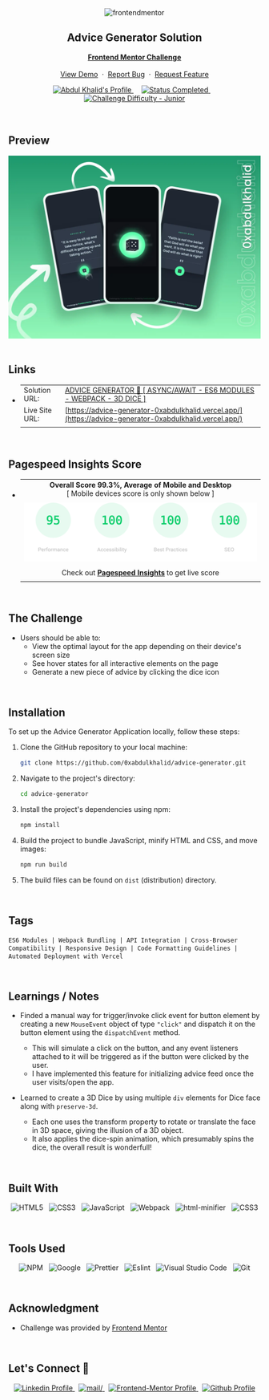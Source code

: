 <div align="center">

  <img src="https://www.frontendmentor.io/static/images/logo-mobile.svg" alt="frontendmentor" width="80">

  <h2 align="center">Advice Generator Solution</h2>
  <p align="center">
    <a href="https://www.frontendmentor.io/challenges/advice-generator-app-QdUG-13db"><strong>Frontend Mentor Challenge</strong></a>
    <br />
    <br />
    <a href="https://advice-generator-0xabdulkhalid.vercel.app/">View Demo</a>
    &nbsp;·&nbsp;
    <a href="https://github.com/0xabdulkhalid/advice-generator/issues">Report Bug</a>
    &nbsp;·&nbsp;
    <a href="https://github.com/0xabdulkhalid/advice-generator/issues">Request Feature</a>
  </p>
</div>

<!-- Badges -->
<div align="center">
  <!-- Profiles -->
  <a href="https://www.frontendmentor.io/profile/0xabdulkhalid">
    <img src="https://img.shields.io/badge/Profile-0xAbdulKhalid-fefefe?style=for-the-badge&logo=frontendmentor" alt="Abdul Khalid's Profile">
  </a> &nbsp;&nbsp;&nbsp;

  <!-- Status -->
  <a href="#">
    <img src="https://img.shields.io/badge/Status-Completed-00CE80?style=for-the-badge" alt="Status Completed">
  </a> &nbsp;&nbsp;&nbsp;

  <!-- Difficulty -->
  <a href="https://www.frontendmentor.io/challenges?difficulties=1"  >
    <img src="https://img.shields.io/badge/Difficulty-Junior-AAC745?style=for-the-badge&logo=frontendmentor" alt="Challenge Difficulty - Junior">
  </a>

</div>
<br />
<br />

## Preview

<div align='center'>
<img src='./design/cover.webp' alt='Project cover image'>
</div>

<br>


## Links

- |||
  | :----- | :----- |
  | Solution URL: | [ADVICE GENERATOR 🎯 [ ASYNC/AWAIT - ES6 MODULES - WEBPACK - 3D DICE ]](https://www.frontendmentor.io/solutions/advice-generator-asyncawait-es6-modules-webpack-3d-dice-kW5sm9EPZa) |
  | Live Site URL: | [https://advice-generator-0xabdulkhalid.vercel.app/](https://advice-generator-0xabdulkhalid.vercel.app/) |
  |||


<br>


## Pagespeed Insights Score
  
- ||
  | :-----: |
  |  <b>Overall Score 99.3%, Average of Mobile and Desktop</b><br>[ Mobile devices score is only shown below ] |
  | |
  | <img src='./design/pagespeed-insights-score.svg' alt='Scoreboard'> |
  | |
  | Check out [**Pagespeed Insights**](https://pagespeed.web.dev/analysis/https-advice-generator-0xabdulkhalid-vercel-app/ne163fkmse?form_factor=mobile) to get live score |
  ||


<br>

## The Challenge

- Users should be able to:
  - View the optimal layout for the app depending on their device's screen size
  - See hover states for all interactive elements on the page
  - Generate a new piece of advice by clicking the dice icon

<br>


## Installation

To set up the Advice Generator Application locally, follow these steps:

1. Clone the GitHub repository to your local machine:

   ```bash
   git clone https://github.com/0xabdulkhalid/advice-generator.git
   ```

2. Navigate to the project's directory:

   ```bash
   cd advice-generator
   ```

3. Install the project's dependencies using npm:

   ```bash
   npm install
   ```

4. Build the project to bundle JavaScript, minify HTML and CSS, and move images:

   ```bash
   npm run build
   ```
5. The build files can be found on `dist` (distribution) directory.

<br>

## Tags

    ES6 Modules | Webpack Bundling | API Integration | Cross-Browser Compatibility | Responsive Design | Code Formatting Guidelines | Automated Deployment with Vercel   

<br>

## Learnings / Notes

- Finded a manual way for trigger/invoke click event for button element by creating a new `MouseEvent` object of type `"click"` and dispatch it on the button element using the `dispatchEvent` method. 
  - This will simulate a click on the button, and any event listeners attached to it will be triggered as if the button were clicked by the user.
  - I have implemented this feature for initializing advice feed once the user visits/open the app.

- Learned to create a 3D Dice by using multiple `div` elements for Dice face along with `preserve-3d`.
  - Each one uses the transform property to rotate or translate the face in 3D space, giving the illusion of a 3D object.
  - It also applies the dice-spin animation, which presumably spins the dice, the overall result is wonderfull!

<br>

## Built With

<div align=center>

 ![HTML5](https://img.shields.io/badge/html5-%23E34F26.svg?style=for-the-badge&logo=html5&logoColor=white) &nbsp;&nbsp;![CSS3](https://img.shields.io/badge/css3-%231572B6.svg?style=for-the-badge&logo=css3&logoColor=white) &nbsp;&nbsp;![JavaScript](https://img.shields.io/badge/ES6%20Modules%20-%23F7DF1E.svg?style=for-the-badge&logo=javascript&logoColor=black) &nbsp;&nbsp;![Webpack](https://img.shields.io/badge/webpack-%238DD6F9.svg?style=for-the-badge&logo=webpack&logoColor=black) &nbsp;&nbsp;![html-minifier](https://img.shields.io/badge/html%20minifier-A90533?style=for-the-badge&logo=html5&logoColor=white) &nbsp;&nbsp;![CSS3](https://img.shields.io/badge/css_minifier-2C2D72.svg?style=for-the-badge&logo=css3&logoColor=white)

</div>

<br>

## Tools Used

<div align=center>
  
![NPM](https://img.shields.io/badge/npm-CB3837?style=for-the-badge&logo=npm&logoColor=white) &nbsp;&nbsp;![Google](https://img.shields.io/badge/google-DA4437?style=for-the-badge&logo=google&logoColor=white) &nbsp;&nbsp;![Prettier](https://img.shields.io/badge/prettier-1A2C34?style=for-the-badge&logo=prettier&logoColor=F7BA3E) &nbsp;&nbsp;![Eslint](https://img.shields.io/badge/eslint-3A33D1?style=for-the-badge&logo=eslint&logoColor=white) &nbsp;&nbsp;![Visual Studio Code](https://img.shields.io/badge/VS%20Code-0078d7.svg?style=for-the-badge&logo=visual-studio-code&logoColor=white) &nbsp;&nbsp;![Git](https://img.shields.io/badge/Git-F05032?style=for-the-badge&logo=git&logoColor=white)

</div>

<br>


## Acknowledgment

- Challenge was provided by [Frontend Mentor](https://www.frontendmentor.io)

<br>

## Let's Connect 👋

<div align=center>

  <a href="https://linkedin.com/in/0xabdulkhalid" >
    <img src="https://img.shields.io/badge/linkedin%20Profile-%2300acee.svg?color=405DE6&style=for-the-badge&logo=linkedin&logoColor=white" alt="Linkedin Profile">
  </a>&nbsp;

  <a href="mailto:0xabdulkhalid@gmail.com" target="_blank">
    <img src="https://img.shields.io/badge/gmail-%23EA4335.svg?style=for-the-badge&logo=gmail&logoColor=white" alt=mail/>
  </a>&nbsp;

  <a href="https://www.frontendmentor.io/profile/0xabdulkhalid" >
    <img src="https://img.shields.io/badge/FEM%20Profile-f8f9f8?style=for-the-badge&logo=Frontend-Mentor&logoColor=black" alt="Frontend-Mentor Profile">
  </a> &nbsp;
  
  <a href="https://www.github.com/0xabdulkhalid/" >
    <img src="https://img.shields.io/badge/Github%20Profile-131313?style=for-the-badge&logo=github&logoColor=white" alt="Github Profile">
  </a>

</div>

<br>
